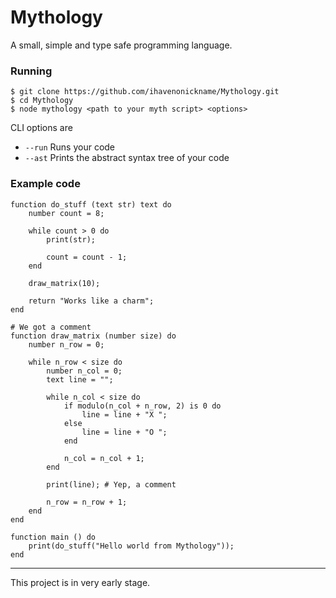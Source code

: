 # Mythology

A small, simple and type safe programming language.

### Running

    $ git clone https://github.com/ihavenonickname/Mythology.git
    $ cd Mythology
    $ node mythology <path to your myth script> <options>

CLI options are

* `--run` Runs your code
* `--ast` Prints the abstract syntax tree of your code

### Example code

    function do_stuff (text str) text do
        number count = 8;

        while count > 0 do
            print(str);

            count = count - 1;
        end

        draw_matrix(10);

        return "Works like a charm";
    end

    # We got a comment
    function draw_matrix (number size) do
        number n_row = 0;

        while n_row < size do
            number n_col = 0;
            text line = "";

            while n_col < size do
                if modulo(n_col + n_row, 2) is 0 do
                    line = line + "X ";
                else
                    line = line + "O ";
                end

                n_col = n_col + 1;
            end

            print(line); # Yep, a comment

            n_row = n_row + 1;
        end
    end

    function main () do
        print(do_stuff("Hello world from Mythology"));
    end

---

This project is in very early stage.
